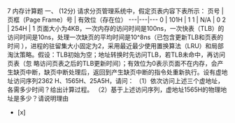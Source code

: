 7 内存计算题
一、 (12分) 请求分页管理系统中，假定页表内容下表所示：  页号 | 页框（Page Frame）号 | 有效位（存在位）
---|---|---
0 | 101H | 1
1 | N/A | 0
2 | 254H | 1
页面大小为4KB，一次内存的访问时间是100ns，一次快表（TLB）的访问时间是10ns，处理一次缺页的平均时间是10^8ns（已包含更新TLB和页表的时间
），进程的驻留集大小固定为2，采用最近最少使用置换算法（LRU）和局部淘汰策略。假设：TLB初始为空；地址转换时先访问TLB，若TLB未命中，再访问页表（忽
略访问页表之后的TLB更新时间）；有效位为0表示页面不在内存，会产生缺页中断，缺页中断处理后，返回到产生缺页中断的指令处重新执行。设有虚地址访问序列2362
H、1565H、25A5H，请问：
（1）依次访问上述三个虚地址，各需多少时间？给出计算过程。 （2）基于上述访问序列，虚地址1565H的物理地址是多少？请说明理由
- [x]  

